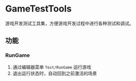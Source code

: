 # GameTestTools

游戏开发测试工具集，方便游戏开发过程中进行各种测试和调试。

## 功能

### RunGame

1. 通过编辑器菜单 `Test/RunGame` 运行游戏
2. 退出运行状态时，自动回到之前激活的场景